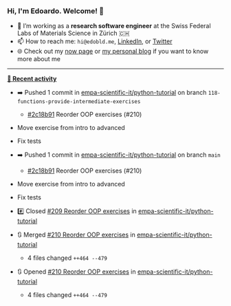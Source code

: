 ### Hi, I'm Edoardo. Welcome! 👋 

- 🔭 I’m working as a **research software engineer** at the Swiss Federal Labs of Materials Science in Zürich 🇨🇭
- 📫 How to reach me: `hi@edobld.me`, [LinkedIn](https://linkedin.com/in/edobld), or [Twitter](https://twitter.com/edobld)
- 🌐 Check out my [now page](https://edoardob.im/now) or [my personal blog](https://blog.edoardob.im) if you want to know more about me

---

**[📰 Recent activity](https://github.com/edoardob90)**
* ➡️ Pushed 1 commit in [empa-scientific-it/python-tutorial](https://github.com/empa-scientific-it/python-tutorial) on branch `118-functions-provide-intermediate-exercises`
  * [#2c18b91](https://github.com/empa-scientific-it/python-tutorial/commit/2c18b91) Reorder OOP exercises (#210)

* Move exercise from intro to advanced
* Fix tests
* ➡️ Pushed 1 commit in [empa-scientific-it/python-tutorial](https://github.com/empa-scientific-it/python-tutorial) on branch `main`
  * [#2c18b91](https://github.com/empa-scientific-it/python-tutorial/commit/2c18b91) Reorder OOP exercises (#210)

* Move exercise from intro to advanced
* Fix tests
* #️⃣ Closed [#209 Reorder OOP exercises](https://github.com/empa-scientific-it/python-tutorial/issues/209) in [empa-scientific-it/python-tutorial](https://github.com/empa-scientific-it/python-tutorial)
* 🔃 Merged [#210 Reorder OOP exercises](https://github.com/empa-scientific-it/python-tutorial/pull/210) in [empa-scientific-it/python-tutorial](https://github.com/empa-scientific-it/python-tutorial)
  * 4 files changed `++464 --479`
* 🔃 Opened [#210 Reorder OOP exercises](https://github.com/empa-scientific-it/python-tutorial/pull/210) in [empa-scientific-it/python-tutorial](https://github.com/empa-scientific-it/python-tutorial)
  * 4 files changed `++464 --479`


